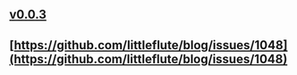 ## [v0.0.3](https://github.com/littleflute/bleb2/edit/master/README.md)
## [https://github.com/littleflute/blog/issues/1048](https://github.com/littleflute/blog/issues/1048)
